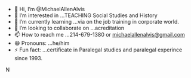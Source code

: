 - 👋 Hi, I’m @MichaelAllenAlvis
- 👀 I’m interested in ...TEACHING Social Studies and History
- 🌱 I’m currently learning ...via on the job training in corporate world.  
- 💞️ I’m looking to collaborate on ...acreditation    
- 📫 How to reach me ...214-679-1380 or michaelallenalvis@gmail.com    
- 😄 Pronouns: ...he/him
- ⚡ Fun fact: ...certificate in Paralegal studies and paralegal experince since 1993.

<!---
MichaelAllenAlvis/MichaelAllenAlvis is a ✨ special ✨ repository because its `README.md` (this file) appears on your GitHub profile.
You can click the Preview link to take a look at your changes.
--->
N
